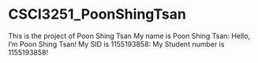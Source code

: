 # CSCI3251_PoonShingTsan
This is the project of Poon Shing Tsan
My name is Poon Shing Tsan: Hello, I’m Poon Shing Tsan!
My SID is 1155193858: My Student number is 1155193858!
